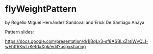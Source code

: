 # flyWeightPattern

by Rogelio Miguel Hernández Sandoval and Erick De Santiago Anaya

Pattern slides:

https://docs.google.com/presentation/d/1jBqLx3-sf8ASBLxZrslWvQLI-wEhtfRKwLrKefdxXpk/edit?usp=sharing
